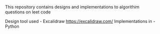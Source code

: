 This repository contains designs and implementations to algorithim questions on leet code

Design tool used - Excalidraw https://excalidraw.com/
Implementations in - Python 
